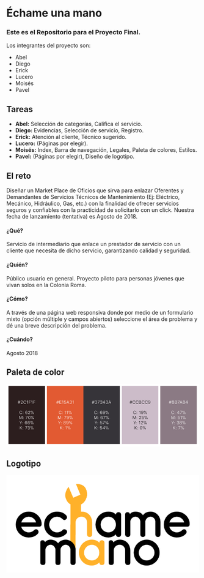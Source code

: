 # Échame una mano

### Este es el Repositorio para el Proyecto Final.

Los integrantes del proyecto son:

* Abel
* Diego
* Erick
* Lucero
* Moisés
* Pavel

## Tareas

* **Abel:** Selección de categorías, Califica el servicio.
* **Diego:** Evidencias, Selección de servicio, Registro.
* **Erick:** Atención al cliente, Técnico sugerido.
* **Lucero:** (Páginas por elegir).
* **Moisés:** Index, Barra de navegación, Legales, Paleta de colores, Estilos.
* **Pavel:** (Páginas por elegir), Diseño de logotipo.

## El reto

Diseñar un Market Place de Oficios que sirva para enlazar Oferentes y Demandantes de Servicios Técnicos de Mantenimiento (Ej: Eléctrico, Mecánico, Hidráulico, Gas, etc.) con la finalidad de ofrecer servicios seguros y confiables con la practicidad de solicitarlo con un click. Nuestra fecha de lanzamiento (tentativa) es Agosto de 2018.

#### ¿Qué?
Servicio de intermediario que enlace un prestador de servicio con un cliente que necesita de dicho servicio, garantizando calidad y seguridad.

#### ¿Quién?
Público usuario en general. Proyecto piloto para personas jóvenes que vivan solos en la Colonia Roma.

#### ¿Cómo?
A través de una página web responsiva donde por medio de un formulario mixto (opción múltiple y campos abiertos) seleccione el área de problema y dé una breve descripción del problema.

#### ¿Cuándo?
Agosto 2018

## Paleta de color

![](https://raw.githubusercontent.com/mokiwis/ProyectoFinal/master/referencias/paleta.jpeg)

## Logotipo

![](https://raw.githubusercontent.com/mokiwis/ProyectoFinal/master/images/logo.png)